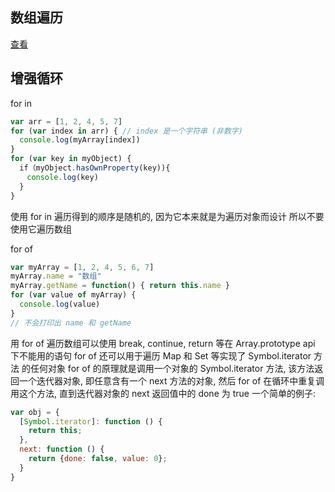 ## 数组遍历
[查看](./array_api.md)

## 增强循环
for in
```js
var arr = [1, 2, 4, 5, 7]
for (var index in arr) { // index 是一个字符串 (非数字)
  console.log(myArray[index])
}
for (var key in myObject) {
  if（myObject.hasOwnProperty(key)){
　  console.log(key)
  }
}
```
使用 for in 遍历得到的顺序是随机的, 因为它本来就是为遍历对象而设计
所以不要使用它遍历数组

for of
```js
var myArray = [1, 2, 4, 5, 6, 7]
myArray.name = "数组"
myArray.getName = function() { return this.name }
for (var value of myArray) {
  console.log(value)
}
// 不会打印出 name 和 getName
```
用 for of 遍历数组可以使用 break, continue, return 等在 Array.prototype api 下不能用的语句
for of 还可以用于遍历 Map 和 Set 等实现了 Symbol.iterator 方法 的任何对象
for of 的原理就是调用一个对象的 Symbol.iterator 方法, 该方法返回一个迭代器对象, 即任意含有一个 next 方法的对象, 然后 for of 在循环中重复调用这个方法, 直到迭代器对象的 next 返回值中的 done 为 true
一个简单的例子:
```js
var obj = {
  [Symbol.iterator]: function () {
    return this;
  },
  next: function () {
    return {done: false, value: 0};
  }
}
```